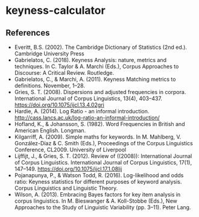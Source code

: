# keyness-calculator
## References
- Everitt, B.S. (2002). The Cambridge Dictionary of Statistics (2nd ed.). Cambridge University Press
- Gabrielatos, C. (2018). Keyness Analysis: nature, metrics and techniques. In C. Taylor & A. Marchi (Eds.), Corpus Approaches to Discourse: A Critical Review. Routledge.
- Gabrielatos, C., & Marchi, A. (2011). Keyness Matching metrics to definitions. November, 1–28.
- Gries, S. T. (2008). Dispersions and adjusted frequencies in corpora. International Journal of Corpus Linguistics, 13(4), 403–437. https://doi.org/10.1075/ijcl.13.4.02gri
- Hardie, A. (2014). Log Ratio - an informal introduction. http://cass.lancs.ac.uk/log-ratio-an-informal-introduction/
- Hofland, K., & Johansson, S. (1982). Word Frequencies in British and American English. Longman.
- Kilgarriff, A. (2009). Simple maths for keywords. In M. Mahlberg, V. González-Díaz & C. Smith (Eds.), Proceedings of the Corpus Linguistics Conference, CL2009. University of Liverpool
- Lijffijt, J., & Gries, S. T. (2012). Review of ((2008)): International Journal of Corpus Linguistics. International Journal of Corpus Linguistics, 17(1), 147–149. https://doi.org/10.1075/ijcl.17.1.08lij
- Pojanapunya, P., & Watson Todd, R. (2016). Log-likelihood and odds ratio: Keyness statistics for different purposes of keyword analysis. Corpus Linguistics and Linguistic Theory.
- Wilson, A. (2013). Embracing Bayes factors for key item analysis in corpus linguistics. In M. Bieswanger & A. Koll-Stobbe (Eds.), New Approaches to the Study of Linguistic Variability (pp. 3–11). Peter Lang.
